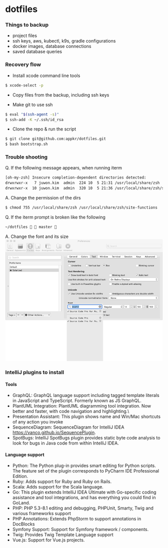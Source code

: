 # dotfiles

### Things to backup

- project files
- ssh keys, aws, kubectl, k9s, gradle configurations
- docker images, database connections
- saved database queries

### Recovery flow

- Install xcode command line tools
```bash
$ xcode-select -p
```

- Copy files from the backup, including ssh keys

- Make git to use ssh
```bash
$ eval "$(ssh-agent -s)"
$ ssh-add -K ~/.ssh/id_rsa
```

- Clone the repo & run the script
```bash
$ git clone git@github.com:appkr/dotfiles.git
$ bash bootstrap.sh
```

### Trouble shooting

Q. If the following message appears, when running iterm
```bash
[oh-my-zsh] Insecure completion-dependent directories detected:
drwxrwxr-x   7 juwon.kim  admin  224 10  5 21:31 /usr/local/share/zsh
drwxrwxr-x  10 juwon.kim  admin  320 10  5 21:36 /usr/local/share/zsh/site-functions
```
A. Change the permission of the dirs
```bash
$ chmod 755 /usr/local/share/zsh /usr/local/share/zsh/site-functions
```

Q. If the iterm prompt is broken like the following
```bash
~/dotfiles   master 
```
A. Change the font and its size
![](iterm-font.png)

### IntelliJ plugins to install

#### Tools
- GraphQL: GraphQL language support including tagged template literals in JavaScript and TypeScript. Formerly known as JS GraphQL.
- PlantUML Integration: PlantUML diagramming tool integration. Now better and faster, with code navigation and highlighting.\
- Presentation Assistant: This plugin shows name and Win/Mac shortcuts of any action you invoke
- SequenceDiagram: SequenceDiagram for IntelliJ IDEA https://vanco.github.io/SequencePlugin.
- SpotBugs: IntelliJ SpotBugs plugin provides static byte code analysis to look for bugs in Java code from within IntelliJ IDEA.

#### Language support
- Python: The Python plug-in provides smart editing for Python scripts. The feature set of the plugin corresponds to PyCharm IDE Professional Edition.
- Ruby: Adds support for Ruby and Ruby on Rails.
- Scala: Adds support for the Scala language.
- Go: This plugin extends IntelliJ IDEA Ultimate with Go-specific coding assistance and tool integrations, and has everything you could find in GoLand.
- PHP: PHP 5.3-8.1 editing and debugging, PHPUnit, Smarty, Twig and various frameworks support
- PHP Annotations: Extends PhpStorm to support annotations in DocBlocks
- Symfony Support: Support for Symfony framework / components.
- Twig: Provides Twig Template Language support
- Vue.js: Support for Vue.js projects.

